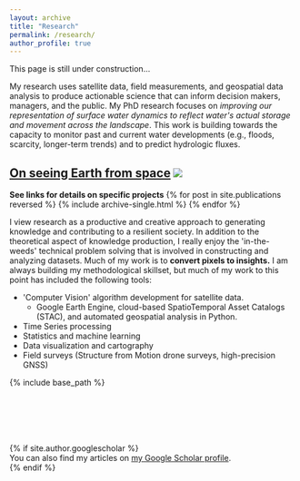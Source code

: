 ```yaml
---
layout: archive
title: "Research"
permalink: /research/
author_profile: true
---
```

This page is still under construction...

My research uses satellite data, field measurements, and geospatial data analysis to produce actionable science that can inform decision makers, managers, and the public. My PhD research focuses on *improving our representation of surface water dynamics to reflect water's actual storage and movement across the landscape*. This work is building towards the capacity to monitor past and current water developments (e.g., floods, scarcity, longer-term trends) and to predict hydrologic fluxes. <br/>
## <a href="/files/Earth-from-Space.pdf"> On seeing Earth from space</a> <img src='/images/jimLake_banner.jpg'/>

**See links for details on specific projects**
{% for post in site.publications reversed %}
  {% include archive-single.html %}
{% endfor %}



I view research as a productive and creative approach to generating knowledge and contributing to a resilient society. In addition to the theoretical aspect of knowledge production, I really enjoy the 'in-the-weeds' technical problem solving that is involved in constructing and analyzing datasets. Much of my work is to **convert pixels to insights.** I am always building my methodological skillset, but much of my work to this point has included the following tools:
* 'Computer Vision' algorithm development for satellite data.
  * Google Earth Engine, cloud-based SpatioTemporal Asset Catalogs (STAC), and automated geospatial analysis in Python.
* Time Series processing
* Statistics and machine learning
* Data visualization and cartography
* Field surveys (Structure from Motion drone surveys, high-precision GNSS)



{% include base_path %}



<br/>
<br/>
<br/>
<br/>
<br/>
{% if site.author.googlescholar %}
  <div class="wordwrap">You can also find my articles on <a href="{{site.author.googlescholar}}">my Google Scholar profile</a>.</div>
{% endif %}

